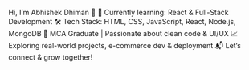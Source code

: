 Hi, I’m Abhishek Dhiman 👋
🌱 Currently learning: React & Full-Stack Development
🛠️ Tech Stack: HTML, CSS, JavaScript, React, Node.js, MongoDB
💼 MCA Graduate | Passionate about clean code & UI/UX
📈 Exploring real-world projects, e-commerce dev & deployment
📬 Let’s connect & grow together!
